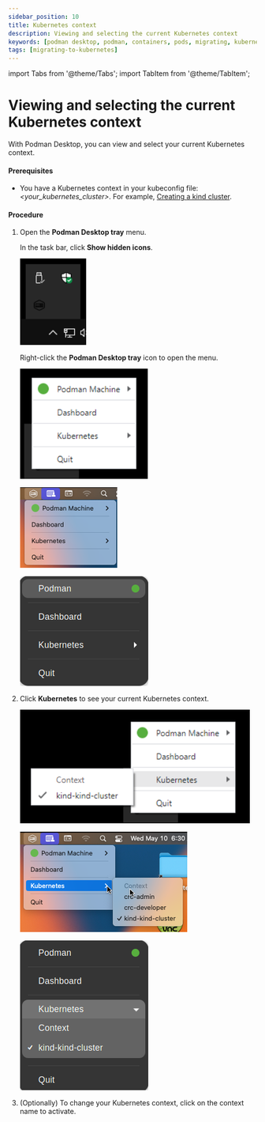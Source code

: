 ```yaml
---
sidebar_position: 10
title: Kubernetes context
description: Viewing and selecting the current Kubernetes context
keywords: [podman desktop, podman, containers, pods, migrating, kubernetes]
tags: [migrating-to-kubernetes]
---
```


import Tabs from '@theme/Tabs';
import TabItem from '@theme/TabItem';

# Viewing and selecting the current Kubernetes context

With Podman Desktop, you can view and select your current Kubernetes context.

#### Prerequisites

- You have a Kubernetes context in your kubeconfig file: _<your_kubernetes_cluster>_.
  For example, [Creating a kind cluster](kind/creating-a-kind-cluster).

#### Procedure

1. Open the **Podman Desktop tray** menu.

   <Tabs groupId="operating-systems">
   <TabItem value="win" label="Windows">

   In the task bar, click **Show hidden icons**.

   ![Podman Desktop tray](img/tray-icon-on-windows-10.png)

   Right-click the **Podman Desktop tray** icon to open the menu.

   ![Podman Desktop tray](img/tray-main-menu-on-windows-10.png)

   </TabItem>
   <TabItem value="mac" label="macOS">

   ![Podman Desktop tray](img/tray-main-menu-on-macos.png)

   </TabItem>
   <TabItem value="linux" label="Linux">

   ![Podman Desktop tray](img/tray-main-menu-on-linux.png)

   </TabItem>

   </Tabs>

1. Click **Kubernetes** to see your current Kubernetes context.

   <Tabs groupId="operating-systems">
   <TabItem value="win" label="Windows">

   ![Podman Desktop tray](img/tray-kubernetes-on-windows-10.png)

   </TabItem>
   <TabItem value="mac" label="macOS">

   ![Podman Desktop tray](img/tray-kubernetes-on-macos.png)

   </TabItem>
   <TabItem value="linux" label="Linux">

   ![Podman Desktop tray](img/tray-kubernetes-on-linux.png)

   </TabItem>

   </Tabs>

1. (Optionally) To change your Kubernetes context, click on the context name to activate.
